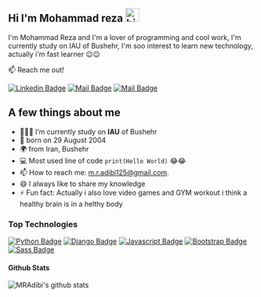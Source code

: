## Hi I'm Mohammad reza <img src="https://user-images.githubusercontent.com/1303154/88677602-1635ba80-d120-11ea-84d8-d263ba5fc3c0.gif" width="28px" height="28px" alt="hi">

I'm Mohammad Reza and I'm a lover of programming and cool work, I'm currently study on IAU of Bushehr, I'm soo interest to learn new technology, actually i'm fast learner 😉😉

:mailbox: Reach me out!

[![Linkedin Badge](https://img.shields.io/badge/-Mohammad_Reza_Adibi-0e76a8?style=flat&labelColor=0e76a8&logo=linkedin&logoColor=white)](https://www.linkedin.com/in/mohammad-reza-adibi-b4370a221/) [![Mail Badge](https://img.shields.io/badge/-@MohammadRezaAdibi-e84393?style=flat&labelColor=e84393&logo=instagram&logoColor=white)](https://www.instagram.com/mohammad_reza_adibi/) [![Mail Badge](https://img.shields.io/badge/-Mohammad_Reza_Adibi-c0392b?style=flat&labelColor=c0392b&logo=gmail&logoColor=white)](mailto:m.r.adibi125@gmail.com)

<!-- TODO: Add last video link -->

## A few things about me

- 👨🏻‍🎓 I’m currently study on **IAU** of Bushehr
- 👀 born on 29 August 2004
- 🌍 from Iran, Bushehr
- :computer: Most used line of code `print(Hello World)` 😂😂
- 📫 How to reach me: m.r.adibi125@gmail.com.
- 😄 I always like to share my knowledge
- ⚡ Fun fact: Actually i also love video games and GYM workout i think a healthy brain is in a helthy body

### Top Technologies

<!-- TODO: Make technologies links takes you to repositories -->

[![Python Badge](https://img.shields.io/badge/-Python-ffc938?style=for-the-badge&labelColor=2d3436&logo=python&logoColor=61DBFB)](https://github.com/MRAdibi/Calculator-With-Pyqt5) [![Django Badge](https://img.shields.io/badge/-Django-092c1e?style=for-the-badge&labelColor=1f211f&logo=django&logoColor=fff)](#) [![Javascript Badge](https://img.shields.io/badge/-Javascript-F0DB4F?style=for-the-badge&labelColor=2d3436&logo=javascript&logoColor=F0DB4F)](https://github.com/MRAdibi/Speed-Type)  [![Bootstrap Badge](https://img.shields.io/badge/-Bootstrap-34495e?style=for-the-badge&labelColor=7813e4&logo=bootstrap&logoColor=fff)](https://github.com/MRAdibi/Speed-Type) [![Sass Badge](https://img.shields.io/badge/-SASS-e84393?style=for-the-badge&labelColor=dfe6e9&logo=sass&logoColor=e84393)](#)


#### Github Stats

![MRAdibi's github stats](https://github-readme-stats.vercel.app/api?username=MRAdibi&count_private=true&theme=dracula&hide=prs)

